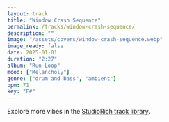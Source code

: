 ```yaml
---
layout: track
title: "Window Crash Sequence"
permalink: /tracks/window-crash-sequence/
description: ""
image: "/assets/covers/window-crash-sequence.webp"
image_ready: false
date: 2025-01-01
duration: "2:27"
album: "Run Loop"
mood: ["Melancholy"]
genre: ["drum and bass", "ambient"]
bpm: 71
key: "F#"
---
```


Explore more vibes in the [StudioRich track library](/tracks/).
